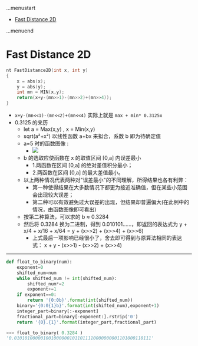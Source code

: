 ...menustart

 - [Fast Distance 2D](#249f1d24d934aa496a04f61d7ec26566)

...menuend


<h2 id="249f1d24d934aa496a04f61d7ec26566"></h2>

# Fast Distance 2D


```c
nt FastDistance2D(int x, int y)
{
    x = abs(x);
    y = abs(y);
    int mn = MIN(x,y);
    return(x+y-(mn>>1)-(mn>>2)+(mn>>4));
}
```


 - `x+y-(mn<<1)-(mn<<2)+(mn<<4)` 实际上就是 `max + min* 0.3125x` 
 - 0.3125 的来历
    - let a = Max(x,y) ,  x = Min(x,y)
    - sqrt(a²+x²) 以线性函数 a+bx 来拟合，系数 b 即为待确定值 
    - a=5 时的函数图像 :
        - ![](../imgs/algorithm_fastdistance2d_func_a5x.png)
    - b 的选取应使函数在 x 的取值区间 [0,a] 内误差最小
        - 1.两函数在区间 [0,a] 的绝对差值积分最小；
        - 2.两函数在区间 [0,a] 的最大差值最小。
    - 以上两种情况代表两种对"误差最小"的不同理解，所得结果也各有利弊：
        - 第一种使得结果在大多数情况下都更为接近准确值，但在某些小范围会出现较大误差；
        - 第二种可以有效避免过大误差的出现，但结果却普遍偏大(在此例中的情况，由函数图像即可看出)
    - 按第二种算法，可以求的 b ≈  0.3284
    - 然后将 0.3284 换为二进制，得到 0.010101……，即返回的表达式为 y + x/4 + x/16 + x/64 = y + (x>>2) + (x>>4) + (x>>6) 
        - 上式最后一项影响已经很小了，舍去即可得到与原算法相同的表达式： x + y - (x>>1) - (x>>2) + (x>>4)


---

```python
def float_to_binary(num):
    exponent=0
    shifted_num=num
    while shifted_num != int(shifted_num):        
        shifted_num*=2
        exponent+=1
    if exponent==0:
        return '{0:0b}'.format(int(shifted_num))
    binary='{0:0{1}b}'.format(int(shifted_num),exponent+1)
    integer_part=binary[:-exponent]
    fractional_part=binary[-exponent:].rstrip('0')
    return '{0}.{1}'.format(integer_part,fractional_part)
```

```python
>>> float_to_binary( 0.3284 )
'0.0101010000010010000001011011110000000001101000110111'
```
